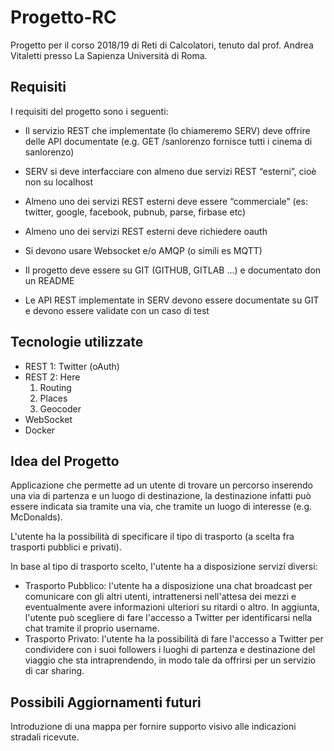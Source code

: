 # Progetto-RC
Progetto per il corso 2018/19 di Reti di Calcolatori, tenuto dal prof. Andrea Vitaletti presso La Sapienza Università di Roma.

## Requisiti
I requisiti del progetto sono i seguenti:
- Il servizio REST che implementate (lo chiameremo SERV) deve offrire delle API documentate (e.g. GET /sanlorenzo fornisce tutti i cinema di sanlorenzo)

- SERV si deve interfacciare con almeno due servizi REST “esterni”, cioè non su localhost

- Almeno uno dei servizi REST esterni deve essere “commerciale” (es: twitter, google, facebook, pubnub, parse, firbase etc)
- Almeno uno dei servizi REST esterni deve richiedere oauth
- Si devono usare Websocket e/o AMQP (o simili es MQTT)

- Il progetto deve essere su GIT (GITHUB, GITLAB ...) e documentato don un README
- Le API  REST implementate in SERV devono essere documentate su GIT e devono essere validate con un caso di test 

## Tecnologie utilizzate
- REST 1: Twitter (oAuth)
- REST 2: Here
  1. Routing
  2. Places
  3. Geocoder
- WebSocket
- Docker

## Idea del Progetto
Applicazione che permette ad un utente di trovare un percorso inserendo una via di partenza e un luogo di destinazione, la destinazione infatti può essere indicata sia tramite una via, che tramite un luogo di interesse (e.g. McDonalds).

L'utente ha la possibilità di specificare il tipo di trasporto (a scelta fra trasporti pubblici e privati).

In base al tipo di trasporto scelto, l'utente ha a disposizione servizi diversi:

- Trasporto Pubblico: l'utente ha a disposizione una chat broadcast per comunicare con gli altri utenti, intrattenersi nell'attesa dei mezzi e eventualmente avere informazioni ulteriori su ritardi o altro. In aggiunta, l'utente può scegliere di fare l'accesso a Twitter per identificarsi nella chat tramite il proprio username.   
- Trasporto Privato: l'utente ha la possibilità di fare l'accesso a Twitter per condividere con i suoi followers i luoghi di partenza e destinazione del viaggio che sta intraprendendo, in modo tale da offrirsi per un servizio di car sharing.

## Possibili Aggiornamenti futuri
Introduzione di una mappa per fornire supporto visivo alle indicazioni stradali ricevute.
